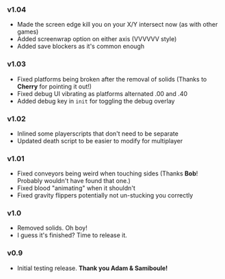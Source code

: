 ### v1.04
- Made the screen edge kill you on your X/Y intersect now (as with other games)
- Added screenwrap option on either axis (VVVVVV style)
- Added save blockers as it's common enough

### v1.03
- Fixed platforms being broken after the removal of solids (Thanks to **Cherry** for pointing it out!)
- Fixed debug UI vibrating as platforms alternated .00 and .40
- Added debug key in `init` for toggling the debug overlay

### v1.02
- Inlined some playerscripts that don't need to be separate
- Updated death script to be easier to modify for multiplayer

### v1.01
- Fixed conveyors being weird when touching sides (Thanks **Bob**! Probably wouldn't have found that one.)
- Fixed blood "animating" when it shouldn't
- Fixed gravity flippers potentially not un-stucking you correctly

### v1.0
- Removed solids. Oh boy!
- I guess it's finished? Time to release it.

### v0.9
- Initial testing release. **Thank you Adam & Samiboule!**
